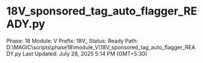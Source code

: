 # 18V_sponsored_tag_auto_flagger_READY.py

Phase: 18
Module: V
Prefix: 18V_
Status: Ready
Path: D:\MAGIC\scripts\phase18\module_V\18V_sponsored_tag_auto_flagger_READY.py
Last Updated: July 28, 2025 5:14 PM (GMT+5:30)
